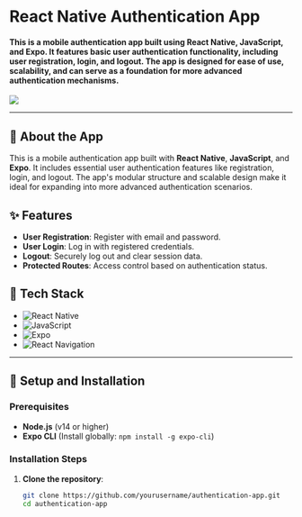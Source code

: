 # React Native Authentication App
<h4 align="left">This is a mobile authentication app built using React Native, JavaScript, and Expo. It features basic user authentication functionality, including user registration, login, and logout. The app is designed for ease of use, scalability, and can serve as a foundation for more advanced authentication mechanisms.</h4>

[![](https://visitcount.itsvg.in/api?id=GokulakrishnanSivalingam&icon=0&color=0)](https://visitcount.itsvg.in)

---

## 💫 About the App

This is a mobile authentication app built with **React Native**, **JavaScript**, and **Expo**. It includes essential user authentication features like registration, login, and logout. The app's modular structure and scalable design make it ideal for expanding into more advanced authentication scenarios.

## ✨ Features

- **User Registration**: Register with email and password.
- **User Login**: Log in with registered credentials.
- **Logout**: Securely log out and clear session data.
- **Protected Routes**: Access control based on authentication status.

## 🔧 Tech Stack

- ![React Native](https://img.shields.io/badge/react_native-%2320232a.svg?style=for-the-badge&logo=react&logoColor=%2361DAFB)
- ![JavaScript](https://img.shields.io/badge/javascript-%23323330.svg?style=for-the-badge&logo=javascript&logoColor=%23F7DF1E)
- ![Expo](https://img.shields.io/badge/expo-1C1E24?style=for-the-badge&logo=expo&logoColor=#D04A37)
- ![React Navigation](https://img.shields.io/badge/react_navigation-%2320232a.svg?style=for-the-badge&logo=react&logoColor=%2361DAFB)

---

## 🚀 Setup and Installation

### Prerequisites

- **Node.js** (v14 or higher)
- **Expo CLI** (Install globally: `npm install -g expo-cli`)

### Installation Steps

1. **Clone the repository**:
   ```bash
   git clone https://github.com/yourusername/authentication-app.git
   cd authentication-app
